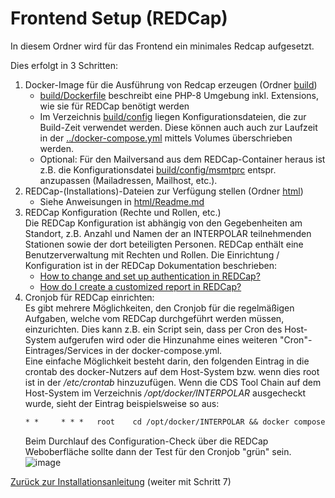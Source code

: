 # Frontend Setup (REDCap)

In diesem Ordner wird für das Frontend ein minimales Redcap aufgesetzt.

Dies erfolgt in 3 Schritten:
1. Docker-Image für die Ausführung von Redcap erzeugen (Ordner [build](https://github.com/medizininformatik-initiative/INTERPOLAR/tree/main/REDCap-app/build))
   * [build/Dockerfile](https://github.com/medizininformatik-initiative/INTERPOLAR/blob/main/REDCap-app/build/Dockerfile) beschreibt eine PHP-8 Umgebung inkl. Extensions, wie sie für REDCap benötigt werden
   * Im Verzeichnis [build/config](https://github.com/medizininformatik-initiative/INTERPOLAR/tree/main/REDCap-app/build/config) liegen Konfigurationsdateien, die zur Build-Zeit verwendet werden. Diese können auch auch zur Laufzeit in der [../docker-compose.yml](https://github.com/medizininformatik-initiative/INTERPOLAR/blob/main/docker-compose.yml) mittels Volumes überschrieben werden.
   * Optional: Für den Mailversand aus dem REDCap-Container heraus ist z.B. die Konfigurationsdatei [build/config/msmtprc](https://github.com/medizininformatik-initiative/INTERPOLAR/blob/main/REDCap-app/build/config/msmtprc) entspr. anzupassen (Mailadressen, Mailhost, etc.).
1. REDCap-(Installations)-Dateien zur Verfügung stellen (Ordner [html](https://github.com/medizininformatik-initiative/INTERPOLAR/tree/main/REDCap-app/html))
   * Siehe Anweisungen in [html/Readme.md](html/Readme.md)
1. REDCap Konfiguration (Rechte und Rollen, etc.) \
   Die REDCap Konfiguration ist abhängig von den Gegebenheiten am Standort, z.B. Anzahl und Namen der an INTERPOLAR teilnehmenden Stationen sowie der dort beteiligten Personen.
   REDCap enthält eine Benutzerverwaltung mit Rechten und Rollen. Die Einrichtung / Konfiguration ist in der REDCap Dokumentation beschrieben:
   * <a href="https://redcap.vumc.org/community/post.php?id=691" target="_blank" rel="noopener noreferrer">How to change and set up authentication in REDCap?</a>
   * <a href="https://confluence.research.cchmc.org/pages/viewpage.action?pageId=90966866" target="_blank" rel="noopener noreferrer">How do I create a customized report in REDCap?</a>
1. Cronjob für REDCap einrichten: \
   Es gibt mehrere Möglichkeiten, den Cronjob für die regelmäßigen Aufgaben, welche vom REDCap durchgeführt werden müssen, einzurichten. Dies kann z.B. ein Script sein, dass per Cron des Host-System aufgerufen wird oder die Hinzunahme eines weiteren "Cron"-Eintrages/Services in der docker-compose.yml. \
   Eine einfache Möglichkeit besteht darin, den folgenden Eintrag in die crontab des docker-Nutzers auf dem Host-System bzw. wenn dies root ist in der _/etc/crontab_ hinzuzufügen. Wenn die CDS Tool Chain auf dem Host-System im Verzeichnis _/opt/docker/INTERPOLAR_ ausgecheckt wurde, sieht der Eintrag beispielsweise so aus:
   ```txt
   * *     * * *   root    cd /opt/docker/INTERPOLAR && docker compose exec -T redcap php /var/www/html/redcap/cron.php > /dev/null
   ```
   Beim Durchlauf des Configuration-Check über die REDCap Weboberfläche sollte dann der Test für den Cronjob "grün" sein.
   ![image](https://github.com/user-attachments/assets/16e7f884-a559-4341-9e01-782d2b38678f)


[Zurück zur Installationsanleitung](../Install.md) (weiter mit Schritt 7)
